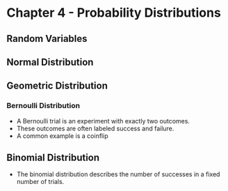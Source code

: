 # Chapter 4 - Probability Distributions

## Random Variables

## Normal Distribution 

## Geometric Distribution

### Bernoulli Distribution
- A Bernoulli trial is an experiment with exactly two outcomes.
- These outcomes are often labeled success and failure.
- A common example is a coinflip

## Binomial Distribution

- The binomial distribution describes the number of successes in a fixed number of trials.





